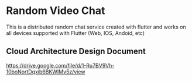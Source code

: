 # Random Video Chat

This is a distributed random chat service created with flutter and works on all devices supported with Flutter (Web, IOS, Andoid, etc)


## Cloud Architecture Design Document

https://drive.google.com/file/d/1-Ru7BV9Vh-10boNortDqxib6BKWIMv5z/view
